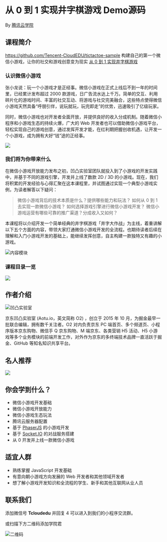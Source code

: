 # 从 0 到 1 实现井字棋游戏 Demo源码

By [腾讯云学院](https://cloud.tencent.com/developer/edu)

## 课程简介
https://github.com/Tencent-CloudEDU/tictactoe-sample
构建自己的第一个微信小游戏，让你的社交和游戏创意变为现实 [从 0 到 1 实现井字棋游戏](https://cloud.tencent.com/developer/edu/course-1285)

### 认识微信小游戏

张小龙说：玩一个小游戏才是正经事。微信小游戏在正式上线后不到一年的时间里，已经累计发布超过 2000 款游戏，日广告流水达上千万。简单的交互、利用碎片化的游戏时间、丰富的社交互动、将游戏与社交完美融合，这些特点使得微信小游戏天然具备“呼朋引伴，说玩就玩，玩完即走”的优势，迅速吸引了亿级玩家。

同时，微信小游戏也对开发者全面开放，并提供良好的收入分成机制。随着微信小程序和小游戏生态的持续火爆，广大的 Web 开发者也可以借助微信小游戏平台，轻松实现自己的游戏创意，通过发挥开发才能，在红利期把握创收机遇，让开发一个小游戏，成为拥有大好“钱”途的正经事。

![](https://ask.qcloudimg.com/http-save/1000046/nhgtdqm09i.png)

### 我们将为你带来什么

在微信小游戏开放能力发布之初，凹凸实验室团队就投入到了小游戏的开发实践中，并基于不同的游戏引擎，开发并上线了数款 2D / 3D 的小游戏。现在，我们将积累的开发经验与心得汇聚在这本课程里，并试图通过实现一个典型小游戏实例，为读者解答以下疑问：

> 微信小游戏背后的技术本质是什么？提供哪些能力和玩法？
> 如何从 0 到 1 去实现一款微信小游戏？
> 如何选择游戏引擎进行微信小游戏开发？
> 微信小游戏运营有哪些可靠的推广渠道？分成收入又如何？

本课程将以介绍开发一个简单经典的井字棋游戏「井字大作战」为主线，着重讲解以下五个方面的内容，带领大家打通微信小游戏开发的全流程。也期待读者后续在理解和入门小游戏开发的基础上，能继续发挥创意，自主构建一款独特又有趣的小游戏。

![内容模块](https://ask.qcloudimg.com/http-save/1000046/gxbxnjj49k.jpeg)

### 课程目录一览

![](https://ask.qcloudimg.com/http-save/1000046/mvkzrz3egz.png)

## 作者介绍

![凹凸实验室](https://ask.qcloudimg.com/http-save/1000046/af6p0lsfe9.webp)

京东凹凸实验室 (Aotu.io，英文简称 O2) ，创立于 2015 年 10 月，为掘金最早一批联合编辑，拥有数千关注者。O2 对内负责京东 PC 端首页、多个频道页、小程序版本京东购物、微信手 Q 京东购物、M 端京东、各类营销 H5 活动、H5 小游戏等多个业务模块的前端开发工作，对外作为京东的多终端技术品牌一直活跃于掘金、GitHub 等知名知识共享平台。

## 名人推荐

![](https://ask.qcloudimg.com/http-save/1000046/xaqwo6wxhp.png)

## 你会学到什么？

- 微信小游戏开发基础
- 微信小游戏开放能力
- 微信小游戏生态玩法
- 腾讯云服务器配置
- 基于 [PhaserJS](http://phaser.io/) 的小游戏开发
- 基于 [Socket.IO](https://socket.io/) 的对战服务搭建
- 从 0 开发并上线一款微信小游戏

## 适宜人群

- 熟练掌握 JavaScript 开发基础
- 有意向朝小游戏方向发展的 Web 开发者和其他领域开发者
- 想了解小游戏开发知识和全流程的学生、新手和其他互联网从业人员

## 联系我们

添加微信号 **Tcloudedu** 并回复 4 可以进入到我们的小程序交流群。

或扫描下方二维码添加学院君

![二维码](https://ws2.sinaimg.cn/large/006tNc79ly1ftdrknbus3j30iq0owq3y.jpg)
